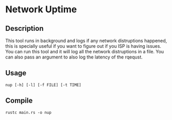 # Network Uptime

## Description

This tool runs in background and logs if any network distruptions happened, this is specially useful if you want to figure out if you ISP is having issues. You can run this tool and it will log all the network distruptions in a file. You can also pass an argument to also log the latency of the rqequst.

## Usage

```
nup [-h] [-l] [-f FILE] [-t TIME]
```

## Compile

```
rustc main.rs -o nup
```
